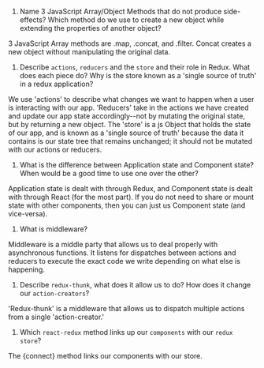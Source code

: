 1.  Name 3 JavaScript Array/Object Methods that do not produce side-effects? Which method do we use to create a new object while extending the properties of another object?

3 JavaScript Array methods are .map, .concat, and .filter. Concat creates a new object without manipulating the original data.

1.  Describe `actions`, `reducers` and the `store` and their role in Redux. What does each piece do? Why is the store known as a 'single source of truth' in a redux application?

We use 'actions' to describe what changes we want to happen when a user is interacting with our app. 'Reducers' take in the actions we have created and update our app state accordingly--not by mutating the original state, but by returning a new object. The 'store' is a js Object that holds the state of our app, and is known as a 'single source of truth' because the data it contains is our state tree that remains unchanged; it should not be mutated with our actions or reducers.

1.  What is the difference between Application state and Component state? When would be a good time to use one over the other?

Application state is dealt with through Redux, and Component state is dealt with through React (for the most part). If you do not need to share or mount state with other components, then you can just us Component state (and vice-versa).

1.  What is middleware?

Middleware is a middle party that allows us to deal properly with asynchronous functions. It listens for dispatches between actions and reducers to execute the exact code we write depending on what else is happening.

1.  Describe `redux-thunk`, what does it allow us to do? How does it change our `action-creators`?

'Redux-thunk' is a middleware that allows us to dispatch multiple actions from a single 'action-creator.'

1.  Which `react-redux` method links up our `components` with our `redux store`?

The {connect} method links our components with our store.